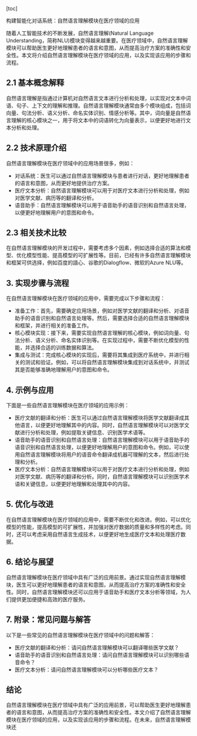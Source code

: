 
[toc]                    
                
                
构建智能化对话系统：自然语言理解模块在医疗领域的应用

随着人工智能技术的不断发展，自然语言理解(Natural Language Understanding，简称NLU)模块变得越来越重要。在医疗领域中，自然语言理解模块可以帮助医生更好地理解患者的语言和意图，从而提高治疗方案的准确性和安全性。本文将介绍自然语言理解模块在医疗领域的应用，以及实现该应用的步骤和流程。

## 2.1 基本概念解释

自然语言理解是指通过计算机对自然语言文本进行分析和处理，以实现对文本中词语、句子、上下文的理解和推理。自然语言理解模块通常由多个模块组成，包括词向量、句法分析、语义分析、命名实体识别、情感分析等。其中，词向量是自然语言理解的核心模块之一，用于将文本中的词语转化为向量表示，以便更好地进行文本分析和处理。

## 2.2 技术原理介绍

自然语言理解模块在医疗领域中的应用场景很多，例如：

- 对话系统：医生可以通过自然语言理解模块与患者进行对话，更好地理解患者的语言和意图，从而更好地提供治疗方案。
- 医疗文本分析：自然语言理解模块可以用于对医疗文本进行分析和处理，例如对医学文献、病历等的翻译和分析。
- 语音助手：自然语言理解模块可以用于语音助手的语音识别和自然语言处理，以便更好地理解用户的意图和命令。

## 2.3 相关技术比较

在自然语言理解模块的开发过程中，需要考虑多个因素，例如选择合适的算法和模型、优化模型性能、提高模型的可扩展性等。目前，已经有许多自然语言理解模块和框架可供选择，例如百度的語心、谷歌的Dialogflow、微软的Azure NLU等。

## 3. 实现步骤与流程

在自然语言理解模块在医疗领域的应用中，需要完成以下步骤和流程：

- 准备工作：首先，需要确定应用场景，例如对医学文献的翻译和分析、对语音助手的语音识别和自然语言处理等。然后，需要选择合适的自然语言理解模块和框架，并进行相关的准备工作。
- 核心模块实现：接下来，需要实现自然语言理解的核心模块，例如词向量、句法分析、语义分析、命名实体识别等。在实现过程中，需要不断优化模型的性能，并选择合适的训练数据和算法。
- 集成与测试：完成核心模块的实现后，需要将其集成到医疗系统中，并进行相关的测试和验证。例如，可以将自然语言理解模块集成到对话系统中，并测试其是否能够准确地理解用户的意图和命令。

## 4. 示例与应用

下面是一些自然语言理解模块在医疗领域的应用示例：

- 医疗文献的翻译和分析：医生可以通过自然语言理解模块将医学文献翻译成其他语言，以便更好地理解其中的内容。同时，自然语言理解模块可以对医学文献进行分析和处理，例如提取关键信息、识别医学术语等。
- 语音助手的语音识别和自然语言处理：自然语言理解模块可以用于语音助手的语音识别和自然语言处理，以便更好地理解用户的意图和命令。例如，可以使用自然语言理解模块将用户的语音命令翻译成机器可理解的文本，然后进行处理和分析。
- 医疗文本分析：自然语言理解模块可以用于对医疗文本进行分析和处理，例如对医学文献、病历等的翻译和分析。同时，自然语言理解模块可以识别医学术语和关键信息，以便更好地理解和处理其中的内容。

## 5. 优化与改进

在自然语言理解模块在医疗领域的应用中，需要不断优化和改进。例如，可以优化模型的性能，提高模型的可扩展性，并加强对医疗数据的质量和多样性的考虑。同时，还可以考虑采用自然语言生成技术，以便更好地生成医疗文本和处理医疗数据。

## 6. 结论与展望

自然语言理解模块在医疗领域中具有广泛的应用前景。通过实现自然语言理解模块，医生可以更好地理解患者的语言和意图，从而提高治疗方案的准确性和安全性。同时，自然语言理解模块还可以应用于语音助手和医疗文本分析等领域，为人们提供更加便捷和高效的医疗服务。

## 7. 附录：常见问题与解答

以下是一些常见的自然语言理解模块在医疗领域中的问题和解答：

- 医疗文献的翻译和分析：请问自然语言理解模块可以翻译哪些医学文献？
- 语音助手的语音识别和自然语言处理：请问自然语言理解模块可以识别哪些语音命令？
- 医疗文本分析：请问自然语言理解模块可以分析哪些医疗文本？

## 结论

自然语言理解模块在医疗领域中具有广泛的应用前景，可以帮助医生更好地理解患者的语言和意图，从而提高治疗方案的准确性和安全性。本文介绍了自然语言理解模块在医疗领域的应用，以及实现该应用的步骤和流程。在未来，自然语言理解模块还


